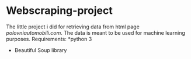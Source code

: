 # Webscraping-project

The little project i did for retrieving data from html page *polovniautomobili.com*. The data is meant to be used for machine learning purposes.
Requirements: 
*python 3
* Beautiful Soup library
